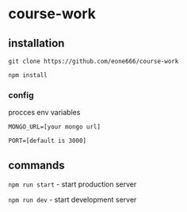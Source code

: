 # course-work
## installation
`git clone https://github.com/eone666/course-work`

`npm install`
### config
procces env variables

`MONGO_URL=[your mongo url]`

`PORT=[default is 3000]`
## commands
`npm run start` - start production server

`npm run dev` - start development server
